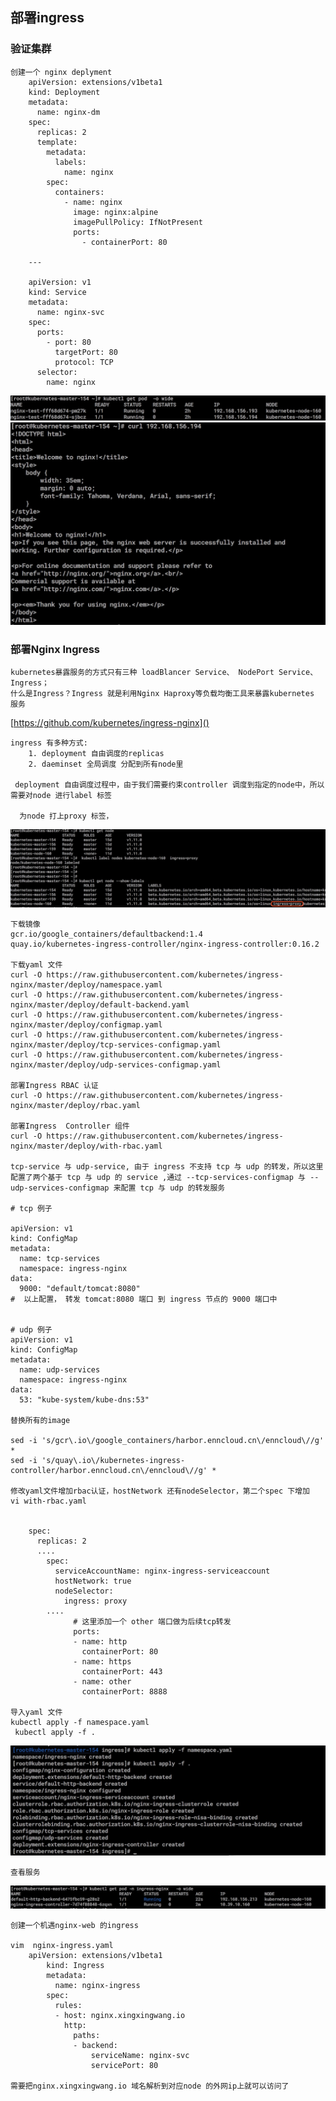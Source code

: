 ## 部署ingress 

### 验证集群 
    
    创建一个 nginx deplyment
		apiVersion: extensions/v1beta1
		kind: Deployment
		metadata:
		  name: nginx-dm
		spec:
		  replicas: 2
		  template:
		    metadata:
		      labels:
		        name: nginx
		    spec:
		      containers:
		        - name: nginx
		          image: nginx:alpine
		          imagePullPolicy: IfNotPresent
		          ports:
		            - containerPort: 80
		
		---
		
		apiVersion: v1
		kind: Service
		metadata:
		  name: nginx-svc
		spec:
		  ports:
		    - port: 80
		      targetPort: 80
		      protocol: TCP
		  selector:
		    name: nginx
		      
   ![](image/nginx.png)
   ![](image/nginx-status.png)

		    

### 部署Nginx Ingress  
    
    kubernetes暴露服务的方式只有三种 loadBlancer Service、 NodePort Service、 Ingress； 
    什么是Ingress？Ingress 就是利用Nginx Haproxy等负载均衡工具来暴露kubernetes 服务
   [https://github.com/kubernetes/ingress-nginx]()
       
    ingress 有多种方式: 
        1. deployment 自由调度的replicas 
        2. daeminset 全局调度 分配到所有node里 
        
     deployment 自由调度过程中，由于我们需要约束controller 调度到指定的node中，所以需要对node 进行label 标签
     
      为node 打上proxy 标签， 
   ![](image/ingress.png)   
    
    
    下载镜像
    gcr.io/google_containers/defaultbackend:1.4
    quay.io/kubernetes-ingress-controller/nginx-ingress-controller:0.16.2 
    
    下载yaml 文件
    curl -O https://raw.githubusercontent.com/kubernetes/ingress-nginx/master/deploy/namespace.yaml
	curl -O https://raw.githubusercontent.com/kubernetes/ingress-nginx/master/deploy/default-backend.yaml
	curl -O https://raw.githubusercontent.com/kubernetes/ingress-nginx/master/deploy/configmap.yaml
	curl -O https://raw.githubusercontent.com/kubernetes/ingress-nginx/master/deploy/tcp-services-configmap.yaml
	curl -O https://raw.githubusercontent.com/kubernetes/ingress-nginx/master/deploy/udp-services-configmap.yaml

    部署Ingress RBAC 认证 
    curl -O https://raw.githubusercontent.com/kubernetes/ingress-nginx/master/deploy/rbac.yaml
    
    部署Ingress  Controller 组件
    curl -O https://raw.githubusercontent.com/kubernetes/ingress-nginx/master/deploy/with-rbac.yaml
    
    tcp-service 与 udp-service, 由于 ingress 不支持 tcp 与 udp 的转发，所以这里配置了两个基于 tcp 与 udp 的 service ,通过 --tcp-services-configmap 与 --udp-services-configmap 来配置 tcp 与 udp 的转发服务
   
    # tcp 例子
   
	apiVersion: v1
	kind: ConfigMap
	metadata:
	  name: tcp-services
	  namespace: ingress-nginx
	data:
	  9000: "default/tomcat:8080"
	#  以上配置， 转发 tomcat:8080 端口 到 ingress 节点的 9000 端口中
	
	  
	# udp 例子
	apiVersion: v1
	kind: ConfigMap
	metadata:
	  name: udp-services
	  namespace: ingress-nginx
	data:
	  53: "kube-system/kube-dns:53"
    
    替换所有的image 
    
    sed -i 's/gcr\.io\/google_containers/harbor.enncloud.cn\/enncloud\//g' *
    sed -i 's/quay\.io\/kubernetes-ingress-controller/harbor.enncloud.cn\/enncloud\//g' *
    
    修改yaml文件增加rbac认证，hostNetwork 还有nodeSelector，第二个spec 下增加
    vi with-rbac.yaml
    
    
		spec:
		  replicas: 2
		  ....
		    spec:
		      serviceAccountName: nginx-ingress-serviceaccount
		      hostNetwork: true
		      nodeSelector:
		        ingress: proxy
		    ....
		          # 这里添加一个 other 端口做为后续tcp转发
		          ports:
		          - name: http
		            containerPort: 80
		          - name: https
		            containerPort: 443
		          - name: other
		            containerPort: 8888
	
	导入yaml 文件
    kubectl apply -f namespace.yaml  
     kubectl apply -f . 
   ![](image/ingress-status.png)
   
    查看服务
   ![](image/ingress-status-01.png)
   
    创建一个机遇nginx-web 的ingress  
    
    vim  nginx-ingress.yaml  
        apiVersion: extensions/v1beta1
			kind: Ingress
			metadata:
			  name: nginx-ingress
			spec:
			  rules:
			  - host: nginx.xingxingwang.io
			    http:
			      paths:
			      - backend:
			          serviceName: nginx-svc
			          servicePort: 80
   
    需要把nginx.xingxingwang.io 域名解析到对应node 的外网ip上就可以访问了
    

   
   
   
    
    
    
    
    
    
    
    
    
    
    
    
    
    
    
     
